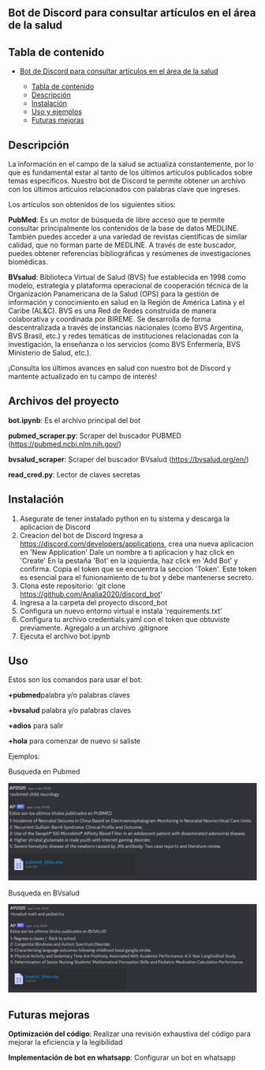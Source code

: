 
## Bot de Discord para consultar artículos en el área de la salud

## Tabla de contenido

- [Bot de Discord para consultar artículos en el área de la salud](#Bot-de-Discord-para-consultar-artículos-en-el-área-de-la-salud)
  
  - [Tabla de contenido](#Tabla-de-contenido)
  - [Descripción](#Descripción)
  - [Instalación](#Instalación)
  - [Uso y ejemplos](#uso-y-ejemplos)
  - [Futuras mejoras](#Futuras-mejoras)


## Descripción 

La información en el campo de la salud se actualiza constantemente, por lo que es fundamental estar al tanto de los últimos artículos publicados sobre temas específicos.
Nuestro bot de Discord te permite obtener un archivo con los últimos artículos relacionados con palabras clave que ingreses.

Los artículos son obtenidos de los siguientes sitios:

**PubMed**: Es un motor de búsqueda de libre acceso que te permite consultar principalmente los contenidos de la base de datos MEDLINE. También puedes acceder a una variedad de revistas científicas de similar calidad, que no forman parte de MEDLINE. A través de este buscador, puedes obtener referencias bibliográficas y resúmenes de investigaciones biomédicas.

**BVsalud**: Biblioteca Virtual de Salud (BVS) fue establecida en 1998 como modelo, estrategia y plataforma operacional de cooperación técnica de la Organización Panamericana de la Salud (OPS) para la gestión de información y conocimiento en salud en la Región de América Latina y el Caribe (AL&C).
BVS es una Red de Redes construida de manera colaborativa y coordinada por BIREME. Se desarrolla de forma descentralizada a través de instancias nacionales (como BVS Argentina, BVS Brasil, etc.) y redes temáticas de instituciones relacionadas con la investigación, la enseñanza o los servicios (como BVS Enfermería, BVS Ministerio de Salud, etc.).

¡Consulta los últimos avances en salud con nuestro bot de Discord y mantente actualizado en tu campo de interés!

## Archivos del proyecto
**bot.ipynb**: Es el archivo principal del bot

**pubmed_scraper.py**: Scraper del buscador PUBMED (https://pubmed.ncbi.nlm.nih.gov/)

**bvsalud_scraper**: Scraper del buscador BVsalud (https://bvsalud.org/en/)

**read_cred.py**: Lector de claves secretas

## Instalación 
1. Asegurate de tener instalado python en tu sistema y descarga la aplicacion de Discord
2. Creacion del bot de Discord 
   Ingresa a https://discord.com/developers/applications, crea una nueva aplicacion en 'New Application'
   Dale un nombre a ti aplicacion y haz click en 'Create'
   En la pestaña 'Bot' en la izquierda, haz click en 'Add Bot'  y confirma.
   Copia el token que se encuentra la seccion 'Token'. Este token es esencial para el funionamiento de tu bot y debe mantenerse secreto.
3. Clona este repositorio: 'git clone https://github.com/Analia2020/discord_bot'
4. Ingresa a la carpeta del proyecto discord_bot
5. Configura un nuevo entorno virtual e instala 'requirements.txt'
6. Configura tu archivo credentials.yaml con el token que obtuviste previamente. Agregalo a un archivo .gitignore
7. Ejecuta el archivo bot.ipynb
   
## Uso
Estos son los comandos para usar el bot:

**+pubmed**palabra y/o palabras claves 

**+bvsalud** palabra y/o palabras claves

**+adios** para salir

**+hola** para comenzar de nuevo si saliste

Ejemplos: 

Busqueda en Pubmed

![Busqueda en Pubmed](https://github.com/Analia2020/discord_bot/blob/main/discord_pubmed.jpg)

Busqueda en BVsalud

![Busqueda en BVsalud](https://github.com/Analia2020/discord_bot/blob/main/discord_bvsalud.jpg)

## Futuras mejoras
**Optimización del código**: Realizar una revisión exhaustiva del código para mejorar la eficiencia y la legibilidad

**Implementación de bot en whatsapp**: Configurar un bot en whatsapp
